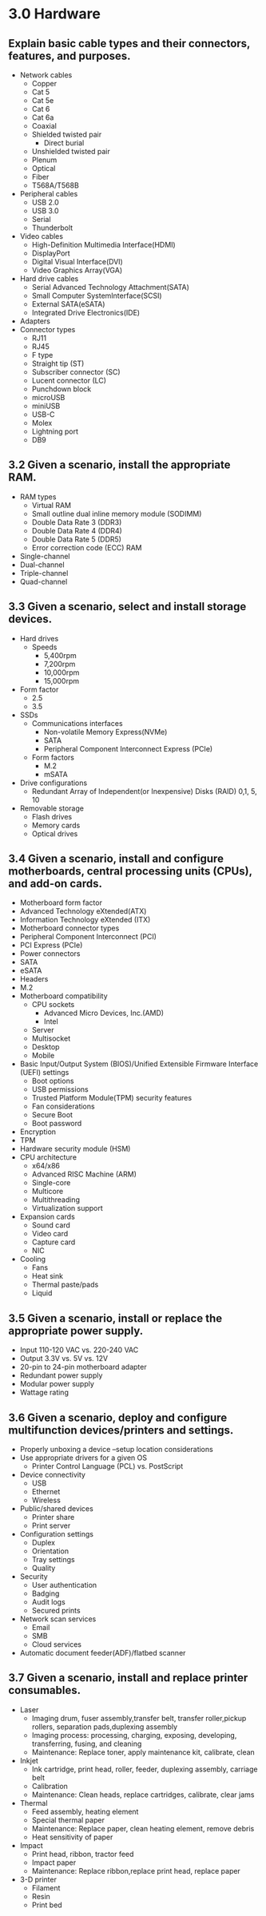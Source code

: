 # 3.0 Hardware

## Explain basic cable types and their connectors, features, and purposes.

- Network cables
    - Copper
    - Cat 5
    - Cat 5e
    - Cat 6
    - Cat 6a
    - Coaxial
    - Shielded twisted pair
      - Direct burial
    - Unshielded twisted pair
    - Plenum
    - Optical
    - Fiber
    - T568A/T568B
- Peripheral cables
    - USB 2.0
    - USB 3.0
    - Serial
    - Thunderbolt
- Video cables
    - High-Definition Multimedia Interface(HDMI)
    - DisplayPort
    - Digital Visual Interface(DVI)
    - Video Graphics Array(VGA)
- Hard drive cables
  - Serial Advanced Technology Attachment(SATA)
  - Small Computer SystemInterface(SCSI)
  - External SATA(eSATA)
  - Integrated Drive Electronics(IDE)
- Adapters
- Connector types
  - RJ11
  - RJ45
  - F type
  - Straight tip (ST)
  - Subscriber connector (SC)
  - Lucent connector (LC)
  - Punchdown block
  - microUSB
  - miniUSB
  - USB-C
  - Molex
  - Lightning port
  - DB9

## 3.2 Given a scenario, install the appropriate RAM.

- RAM types
  - Virtual RAM
  - Small outline dual inline memory module (SODIMM)
  - Double Data Rate 3 (DDR3)
  - Double Data Rate 4 (DDR4)
  - Double Data Rate 5 (DDR5)
  - Error correction code (ECC) RAM
- Single-channel
- Dual-channel
- Triple-channel
- Quad-channel


## 3.3 Given a scenario, select and install storage devices.

- Hard drives
  - Speeds
    - 5,400rpm
    - 7,200rpm
    - 10,000rpm
    - 15,000rpm
- Form factor
  - 2.5
  - 3.5
- SSDs
  - Communications interfaces
    - Non-volatile Memory Express(NVMe)
    - SATA
    - Peripheral Component Interconnect Express (PCIe)
  - Form factors
    - M.2
    - mSATA
- Drive configurations
  - Redundant Array of Independent(or Inexpensive) Disks (RAID) 0,1, 5, 10
- Removable storage
  - Flash drives
  - Memory cards
  - Optical drives

## 3.4 Given a scenario, install and configure motherboards, central processing units (CPUs), and add-on cards.

- Motherboard form factor
- Advanced Technology eXtended(ATX)
- Information Technology eXtended (ITX)
- Motherboard connector types
- Peripheral Component
Interconnect (PCI)
- PCI Express (PCIe)
- Power connectors
- SATA
- eSATA
- Headers
- M.2
- Motherboard compatibility
  - CPU sockets
    - Advanced Micro Devices, Inc.(AMD)
    - Intel
  - Server
  - Multisocket
  - Desktop
  - Mobile
- Basic Input/Output System (BIOS)/Unified Extensible Firmware Interface (UEFI) settings
  - Boot options
  - USB permissions
  - Trusted Platform Module(TPM) security features
  - Fan considerations
  - Secure Boot
  - Boot password
- Encryption
- TPM
- Hardware security module (HSM)
- CPU architecture
  - x64/x86
  - Advanced RISC Machine (ARM)
  - Single-core
  - Multicore
  - Multithreading
  - Virtualization support
- Expansion cards
  - Sound card
  - Video card
  - Capture card
  - NIC
- Cooling
  - Fans
  - Heat sink
  - Thermal paste/pads
  - Liquid

## 3.5 Given a scenario, install or replace the appropriate power supply.

- Input 110-120 VAC vs. 220-240 VAC
- Output 3.3V vs. 5V vs. 12V
- 20-pin to 24-pin motherboard adapter
- Redundant power supply
- Modular power supply
- Wattage rating

## 3.6 Given a scenario, deploy and configure multifunction devices/printers and settings.

- Properly unboxing a device –setup location considerations
- Use appropriate drivers for a given OS
  - Printer Control Language (PCL) vs. PostScript
- Device connectivity
  - USB
  - Ethernet
  - Wireless
- Public/shared devices
  - Printer share
  - Print server
- Configuration settings
  - Duplex
  - Orientation
  - Tray settings
  - Quality
- Security
  - User authentication
  - Badging
  - Audit logs
  - Secured prints
- Network scan services
  - Email
  - SMB
  - Cloud services
- Automatic document feeder(ADF)/flatbed scanner

## 3.7 Given a scenario, install and replace printer consumables.

- Laser
  - Imaging drum, fuser assembly,transfer belt, transfer roller,pickup rollers, separation pads,duplexing assembly
  - Imaging process: processing, charging, exposing, developing, transferring, fusing, and cleaning
  - Maintenance: Replace toner, apply maintenance kit, calibrate, clean
- Inkjet
  - Ink cartridge, print head, roller, feeder, duplexing assembly, carriage belt
  - Calibration
  - Maintenance: Clean heads, replace cartridges, calibrate, clear jams
- Thermal
  - Feed assembly, heating element
  - Special thermal paper
  - Maintenance: Replace paper, clean heating element, remove debris
  - Heat sensitivity of paper
- Impact
  - Print head, ribbon, tractor feed
  - Impact paper
  - Maintenance: Replace ribbon,replace print head, replace paper
- 3-D printer
  - Filament
  - Resin
  - Print bed

